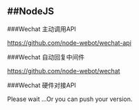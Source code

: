 ##NodeJS
---

###Wechat 主动调用API

https://github.com/node-webot/wechat-api

###Wechat 自动回复中间件

https://github.com/node-webot/wechat

###Wechat 硬件对接API

Please wait ...Or you can push your version.